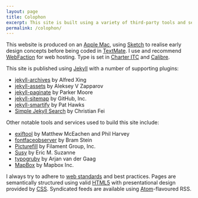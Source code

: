 ```yaml
---
layout: page
title: Colophon
excerpt: This site is built using a variety of third-party tools and services.
permalink: /colophon/
---
```

This website is produced on an [Apple Mac][1], using [Sketch][2] to realise early design concepts before being coded in [TextMate][3]. I use and recommend [WebFaction][4] for web hosting. Type is set in [Charter ITC][5] and [Calibre][6].

This site is published using [Jekyll][7] with a number of supporting plugins:

  * [jekyll-archives][8] by Alfred Xing
  * [jekyll-assets][9] by Aleksey V Zapparov
  * [jekyll-paginate][10] by Parker Moore
  * [jekyll-sitemap][11] by GitHub, Inc.
  * [jekyll-smartify][12] by Pat Hawks
  * [Simple Jekyll Search][13] by Christian Fei

Other notable tools and services used to build this site include:

  * [exiftool][14] by Matthew McEachen and Phil Harvey
  * [fontfaceobserver][15] by Bram Stein
  * [Picturefill][16] by Filament Group, Inc.
  * [Susy][17] by Eric M. Suzanne 
  * [typogruby][18] by Arjan van der Gaag
  * [MapBox][19] by Mapbox Inc.

I always try to adhere to [web standards][20] and best practices. Pages are semantically structured using valid [HTML5][21] with presentational design provided by [CSS][22]. Syndicated feeds are available using [Atom][23]-flavoured RSS.

[1]: http://apple.com/macbook-pro/
[2]: http://bohemiancoding.com/sketch/
[3]: http://macromates.com/
[4]: https://webfaction.com/?aid=42929
[5]: http://myfonts.com/fonts/itc/charter/
[6]: https://klim.co.nz/retail-fonts/calibre/
[7]: http://jekyllrb.com/
[8]: https://rubygems.org/gems/jekyll-archives
[9]: https://rubygems.org/gems/jekyll-assets
[10]: https://rubygems.org/gems/jekyll-paginate
[11]: https://rubygems.org/gems/jekyll-sitemap
[12]: https://rubygems.org/gems/jekyll-smartify
[13]: https://github.com/christian-fei/Simple-Jekyll-Search
[14]: https://rubygems.org/gems/exiftool
[15]: https://npmjs.com/package/fontfaceobserver
[16]: https://scottjehl.github.io/picturefill/
[17]: http://susy.oddbird.net
[18]: https://rubygems.org/gems/typogruby
[19]: http://mapbox.com/
[20]: http://webstandards.org/
[21]: http://w3.org/TR/html5/
[22]: http://w3.org/Style/CSS/
[23]: http://atomenabled.org/
